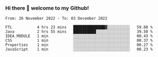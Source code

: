 ### Hi there 👋 welcome to my Github! 

<!--START_SECTION:waka-->

```text
From: 26 November 2022 - To: 03 December 2022

FTL           4 hrs 23 mins   ██████████████▓░░░░░░░░░░   59.08 %
Java          2 hrs 55 mins   ██████████░░░░░░░░░░░░░░░   39.50 %
IDEA_MODULE   1 min           ░░░░░░░░░░░░░░░░░░░░░░░░░   00.43 %
CSS           1 min           ░░░░░░░░░░░░░░░░░░░░░░░░░   00.37 %
Properties    1 min           ░░░░░░░░░░░░░░░░░░░░░░░░░   00.27 %
JavaScript    1 min           ░░░░░░░░░░░░░░░░░░░░░░░░░   00.23 %
```

<!--END_SECTION:waka-->
